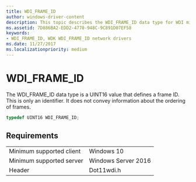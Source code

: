 ```yaml
---
title: WDI_FRAME_ID
author: windows-driver-content
description: This topic describes the WDI_FRAME_ID data type for WDI miniport drivers.
ms.assetid: 7D886BA2-EDD2-4770-948C-9C891D07EF58
keywords:
- WDI_FRAME_ID, WDK WDI_FRAME_ID network drivers
ms.date: 11/27/2017
ms.localizationpriority: medium
---
```


# WDI_FRAME_ID

The WDI_FRAME_ID data type is a UINT16 value that defines a frame ID. This is only an identifier. It does not convey information about the ordering of frames.

```c++
typedef UINT16 WDI_FRAME_ID;
```

## Requirements

|   |   |
| --- | --- |
| Minimum supported client | Windows 10 |
| Minimum supported server | Windows Server 2016 |
| Header | Dot11wdi.h |

